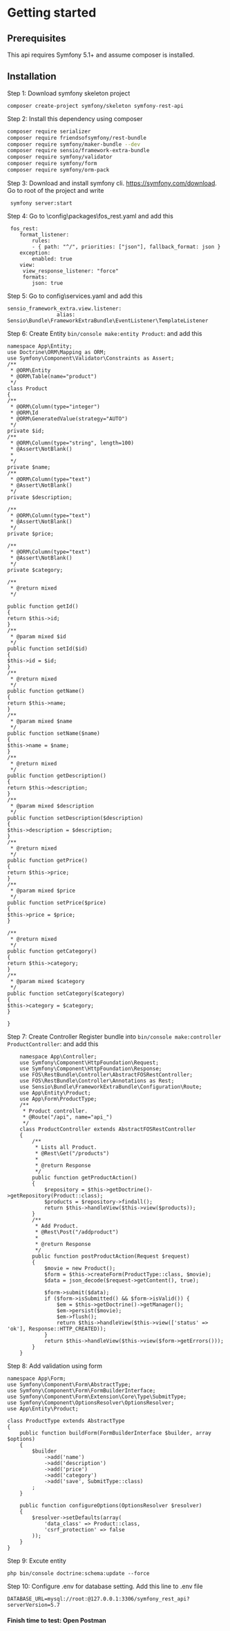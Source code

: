 Getting started
===============

Prerequisites
-------------

This api requires Symfony 5.1+ and assume composer is installed.

Installation
------------

Step 1:
Download symfony skeleton project

    composer create-project symfony/skeleton symfony-rest-api
		
		
Step 2:
Install this dependency using composer

``` bash
composer require serializer
composer require friendsofsymfony/rest-bundle
composer require symfony/maker-bundle --dev
composer require sensio/framework-extra-bundle
composer require symfony/validator
composer require symfony/form
composer require symfony/orm-pack
```

Step 3:
Download and install symfony cli. https://symfony.com/download. Go to root of the project and write

     symfony server:start

Step 4: Go to \config\packages\fos_rest.yaml  and add this
     
	 fos_rest:
		format_listener:
			rules:
			- { path: "^/", priorities: ["json"], fallback_format: json }
		exception:
			enabled: true
		view:
		 view_response_listener: "force"
		 formats:
			json: true
					
Step 5:	Go to config\services.yaml  and add this

	sensio_framework_extra.view.listener:
					alias: Sensio\Bundle\FrameworkExtraBundle\EventListener\TemplateListener
					
	
	
Step 6: Create Entity  `bin/console make:entity Product`: and add this
		
	namespace App\Entity;
	use Doctrine\ORM\Mapping as ORM;
	use Symfony\Component\Validator\Constraints as Assert;
	/**
	 * @ORM\Entity
	 * @ORM\Table(name="product")
	 */
	class Product
	{
	/**
	 * @ORM\Column(type="integer")
	 * @ORM\Id
	 * @ORM\GeneratedValue(strategy="AUTO")
	 */
	private $id;
	/**
	 * @ORM\Column(type="string", length=100)
	 * @Assert\NotBlank()
	 *
	 */
	private $name;
	/**
	 * @ORM\Column(type="text")
	 * @Assert\NotBlank()
	 */
	private $description;

	/**
	 * @ORM\Column(type="text")
	 * @Assert\NotBlank()
	 */
	private $price;

	/**
	 * @ORM\Column(type="text")
	 * @Assert\NotBlank()
	 */
	private $category;

	/**
	 * @return mixed
	 */

	public function getId()
	{
	return $this->id;
	}
	/**
	 * @param mixed $id
	 */
	public function setId($id)
	{
	$this->id = $id;
	}
	/**
	 * @return mixed
	 */
	public function getName()
	{
	return $this->name;
	}
	/**
	 * @param mixed $name
	 */
	public function setName($name)
	{
	$this->name = $name;
	}
	/**
	 * @return mixed
	 */
	public function getDescription()
	{
	return $this->description;
	}
	/**
	 * @param mixed $description
	 */
	public function setDescription($description)
	{
	$this->description = $description;
	}
	/**
	 * @return mixed
	 */
	public function getPrice()
	{
	return $this->price;
	}
	/**
	 * @param mixed $price
	 */
	public function setPrice($price)
	{
	$this->price = $price;
	}

	/**
	 * @return mixed
	 */
	public function getCategory()
	{
	return $this->category;
	}
	/**
	 * @param mixed $category
	 */
	public function setCategory($category)
	{
	$this->category = $category;
	}

	}


Step 7: Create Controller Register bundle into `bin/console make:controller ProductController`: and add this
 
		namespace App\Controller;
		use Symfony\Component\HttpFoundation\Request;
		use Symfony\Component\HttpFoundation\Response;
		use FOS\RestBundle\Controller\AbstractFOSRestController;
		use FOS\RestBundle\Controller\Annotations as Rest;
		use Sensio\Bundle\FrameworkExtraBundle\Configuration\Route;
		use App\Entity\Product;
		use App\Form\ProductType;
		/**
		 * Product controller.
		 * @Route("/api", name="api_")
		 */
		class ProductController extends AbstractFOSRestController
		{
			/**
			 * Lists all Product.
			 * @Rest\Get("/products")
			 *
			 * @return Response
			 */
			public function getProductAction()
			{
				$repository = $this->getDoctrine()->getRepository(Product::class);
				$products = $repository->findall();
				return $this->handleView($this->view($products));
			}
			/**
			 * Add Product.
			 * @Rest\Post("/addproduct")
			 *
			 * @return Response
			 */
			public function postProductAction(Request $request)
			{
				$movie = new Product();
				$form = $this->createForm(ProductType::class, $movie);
				$data = json_decode($request->getContent(), true);

				$form->submit($data);
				if ($form->isSubmitted() && $form->isValid()) {
					$em = $this->getDoctrine()->getManager();
					$em->persist($movie);
					$em->flush();
					return $this->handleView($this->view(['status' => 'ok'], Response::HTTP_CREATED));
				}
				return $this->handleView($this->view($form->getErrors()));
			}
		}
Step 8: Add validation using form 

	namespace App\Form;
	use Symfony\Component\Form\AbstractType;
	use Symfony\Component\Form\FormBuilderInterface;
	use Symfony\Component\Form\Extension\Core\Type\SubmitType;
	use Symfony\Component\OptionsResolver\OptionsResolver;
	use App\Entity\Product;

	class ProductType extends AbstractType
	{
		public function buildForm(FormBuilderInterface $builder, array $options)
		{
			$builder
				->add('name')
				->add('description')
				->add('price')
				->add('category')
				->add('save', SubmitType::class)
			;
		}

		public function configureOptions(OptionsResolver $resolver)
		{
			$resolver->setDefaults(array(
				'data_class' => Product::class,
				'csrf_protection' => false
			));
		}
	}
	
Step 9: Excute entity
	
	php bin/console doctrine:schema:update --force 
	
Step 10: Configure .env for database setting. Add this line to .env file
	
	DATABASE_URL=mysql://root:@127.0.0.1:3306/symfony_rest_api?serverVersion=5.7
	
#### Finish time to test: Open Postman

